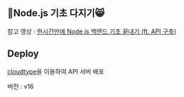 ## 🐶Node.js 기초 다지기😸
참고 영상 : [한시간만에 Node.js 백엔드 기초 끝내기 (ft. API 구축)](https://youtu.be/Tt_tKhhhJqY)



## Deploy
[cloudtype](https://cloudtype.io/)을 이용하여 API 서버 배포

버전 : v16
